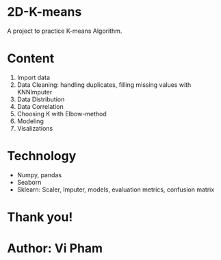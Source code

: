 # 2D-K-means
A project to practice K-means Algorithm.

# Content
1. Import data
2. Data Cleaning: handling duplicates, filling missing values with KNNImputer
3. Data Distribution
4. Data Correlation
5. Choosing K with Elbow-method
6. Modeling
7. Visalizations


# Technology
- Numpy, pandas
- Seaborn
- Sklearn: Scaler, Imputer, models, evaluation metrics, confusion matrix

# Thank you!
# Author: Vi Pham

